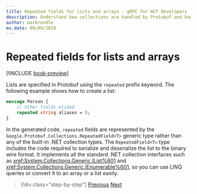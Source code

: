 ```yaml
---
title: Repeated fields for lists and arrays - gRPC for WCF Developers
description: Understand how collections are handled by Protobuf and how they relate to .NET collections.
author: markrendle
ms.date: 09/09/2019
---
```


# Repeated fields for lists and arrays

[!INCLUDE [book-preview](../../../includes/book-preview.md)]

Lists are specified in Protobuf using the `repeated` prefix keyword. The following example shows how to create a list:

```protobuf
message Person {
    // Other fields elided
    repeated string aliases = 8;
}
```

In the generated code, `repeated` fields are represented by the `Google.Protobuf.Collections.RepeatedField<T>` generic type rather than any of the built-in .NET collection types. The `RepeatedField<T>` type includes the code required to serialize and deserialize the list to the binary wire format. It implements all the standard .NET collection interfaces such as <xref:System.Collections.Generic.IList%601> and <xref:System.Collections.Generic.IEnumerable%601>, so you can use LINQ queries or convert it to an array or a list easily.

>[!div class="step-by-step"]
>[Previous](protobuf-nested-types.md)
>[Next](protobuf-reserved.md)
